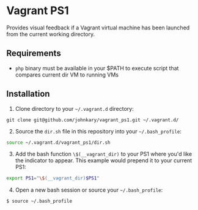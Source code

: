# Vagrant PS1

Provides visual feedback if a Vagrant virtual machine has been launched from
the current working directory.

## Requirements

* `php` binary must be available in your $PATH to execute script that
  compares current dir VM to running VMs

## Installation

1. Clone directory to your `~/.vagrant.d` directory:

```
git clone git@github.com/johnkary/vagrant_ps1.git ~/.vagrant.d/
```

2. Source the `dir.sh` file in this repository into your `~/.bash_profile`:

```bash
source ~/.vagrant.d/vagrant_ps1/dir.sh
```

3. Add the bash function `\$(__vagrant_dir)` to your PS1 where you'd like the
    indicator to appear. This example would prepend it to your current PS1:

```bash
export PS1="\$(__vagrant_dir)$PS1"
```

4. Open a new bash session or source your `~/.bash_profile`:

```
$ source ~/.bash_profile
```
